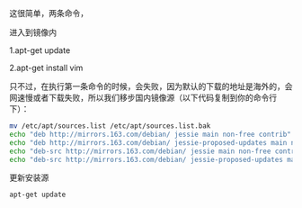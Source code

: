 这很简单，两条命令， 

进入到镜像内

1.apt-get update 

2.apt-get install vim 

只不过，在执行第一条命令的时候，会失败，因为默认的下载的地址是海外的，会网速慢或者下载失败，所以我们移步国内镜像源（以下代码复制到你的命令行下）： 

```sh
mv /etc/apt/sources.list /etc/apt/sources.list.bak
echo "deb http://mirrors.163.com/debian/ jessie main non-free contrib" >> /etc/apt/sources.list
echo "deb http://mirrors.163.com/debian/ jessie-proposed-updates main non-free contrib" >>/etc/apt/sources.list
echo "deb-src http://mirrors.163.com/debian/ jessie main non-free contrib" >>/etc/apt/sources.list
echo "deb-src http://mirrors.163.com/debian/ jessie-proposed-updates main non-free contrib" >>/etc/apt/sources.list
```

更新安装源 

```sh
apt-get update
```




